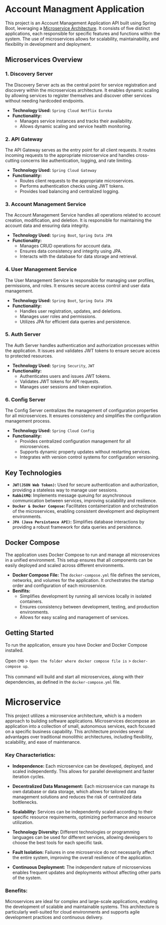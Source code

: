 # Account Managment Application
This project is an Account Management Application API built using Spring Boot, leveraging a [Microservice Architecture](#microservice). It consists of five distinct applications, each responsible for specific features and functions within the system. The use of microservices allows for scalability, maintainability, and flexibility in development and deployment.
## Microservices Overview
### 1. Discovery Server
The Discovery Server acts as the central point for service registration and discovery within the microservices architecture. It enables dynamic scaling by allowing services to register themselves and discover other services without needing hardcoded endpoints.

* **Technology Used:** `Spring Cloud Netflix Eureka`
* **Functionality:**
  - Manages service instances and tracks their availability.
  - Allows dynamic scaling and service health monitoring.

### 2. API Gateway
The API Gateway serves as the entry point for all client requests. It routes incoming requests to the appropriate microservice and handles cross-cutting concerns like authentication, logging, and rate limiting.

* **Technology Used:** `Spring Cloud Gateway`
* **Functionality:**
  - Routes client requests to the appropriate microservices.
  - Performs authentication checks using JWT tokens.
  - Provides load balancing and centralized logging.

### 3. Account Management Service
The Account Management Service handles all operations related to account creation, modification, and deletion. It is responsible for maintaining the account data and ensuring data integrity.

* **Technology Used:** `Spring Boot`, `Spring Data JPA`
* **Functionality:**
  - Manages CRUD operations for account data.
  - Ensures data consistency and integrity using JPA.
  - Interacts with the database for data storage and retrieval.

### 4. User Management Service
The User Management Service is responsible for managing user profiles, permissions, and roles. It ensures secure access control and user data management.

* **Technology Used:** `Spring Boot`, `Spring Data JPA`
* **Functionality:**
  - Handles user registration, updates, and deletions.
  - Manages user roles and permissions.
  - Utilizes JPA for efficient data queries and persistence.

### 5. Auth Server
The Auth Server handles authentication and authorization processes within the application. It issues and validates JWT tokens to ensure secure access to protected resources.

* **Technology Used:** `Spring Security`, `JWT`
* **Functionality:**
  - Authenticates users and issues JWT tokens.
  - Validates JWT tokens for API requests.
  - Manages user sessions and token expiration.

### 6. Config Server
The Config Server centralizes the management of configuration properties for all microservices. It ensures consistency and simplifies the configuration management process.

* **Technology Used:** `Spring Cloud Config`
* **Functionality:**
  - Provides centralized configuration management for all microservices.
  - Supports dynamic property updates without restarting services.
  - Integrates with version control systems for configuration versioning.

## Key Technologies
* **`JWT(JSON Web Token)`:** Used for secure authentication and authorization, providing a stateless way to manage user sessions.
* **`RabbitMQ`:** Implements message queuing for asynchronous communication between services, improving scalability and resilience.
* **`Docker & Docker Compose`:** Facilitates containerization and orchestration of the microservices, enabling consistent development and deployment environments.
* **`JPA (Java Persistance API)`:** Simplifies database interactions by providing a robust framework for data queries and persistence.

## Docker Compose
The application uses Docker Compose to run and manage all microservices in a unified environment. This setup ensures that all components can be easily deployed and scaled across different environments.

+ **Docker Compose File:** The `docker-compose.yml` file defines the services, networks, and volumes for the application. It orchestrates the startup order and configuration of each microservice.
+ **Benifits:**
  - Simplifies development by running all services locally in isolated containers.
  - Ensures consistency between development, testing, and production environments.
  - Allows for easy scaling and management of services.

## Getting Started
To run the application, ensure you have Docker and Docker Compose installed.<br /><br />
Open `CMD` > `Open the folder where docker compose file is` > `docker-compose up`.<br /><br />
This command will build and start all microservices, along with their dependencies, as defined in the `docker-compose.yml` file.

# Microservice
This project utilizes a microservice architecture, which is a modern approach to building software applications. Microservices decompose an application into a collection of small, autonomous services, each focused on a specific business capability. This architecture provides several advantages over traditional monolithic architectures, including flexibility, scalability, and ease of maintenance.

### Key Characteristics:
* **Independence:** Each microservice can be developed, deployed, and scaled independently. This allows for parallel development and faster iteration cycles.

* **Decentralized Data Management:** Each microservice can manage its own database or data storage, which allows for tailored data management solutions and reduces the risk of centralized data bottlenecks.

* **Scalability:** Services can be independently scaled according to their specific resource requirements, optimizing performance and resource utilization.

* **Technology Diversity:** Different technologies or programming languages can be used for different services, allowing developers to choose the best tools for each specific task.

* **Fault Isolation:** Failures in one microservice do not necessarily affect the entire system, improving the overall resilience of the application.

* **Continuous Deployment:** The independent nature of microservices enables frequent updates and deployments without affecting other parts of the system.

### Benefits:
Microservices are ideal for complex and large-scale applications, enabling the development of scalable and maintainable systems. This architecture is particularly well-suited for cloud environments and supports agile development practices and continuous delivery.
